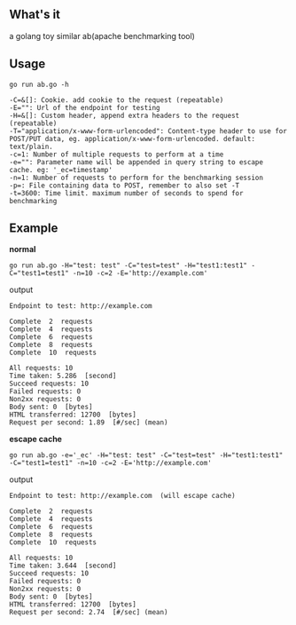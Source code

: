 ## What's it
a golang toy similar ab(apache benchmarking tool)

## Usage

    go run ab.go -h

    -C=&[]: Cookie. add cookie to the request (repeatable)
    -E="": Url of the endpoint for testing
    -H=&[]: Custom header, append extra headers to the request (repeatable)
    -T="application/x-www-form-urlencoded": Content-type header to use for POST/PUT data, eg. application/x-www-form-urlencoded. default: text/plain.
    -c=1: Number of multiple requests to perform at a time
    -e="": Parameter name will be appended in query string to escape cache. eg: '_ec=timestamp'
    -n=1: Number of requests to perform for the benchmarking session
    -p=: File containing data to POST, remember to also set -T
    -t=3600: Time limit. maximum number of seconds to spend for benchmarking

## Example

**normal**

    go run ab.go -H="test: test" -C="test=test" -H="test1:test1" -C="test1=test1" -n=10 -c=2 -E='http://example.com'

output

    Endpoint to test: http://example.com

    Complete  2  requests
    Complete  4  requests
    Complete  6  requests
    Complete  8  requests
    Complete  10  requests

    All requests: 10
    Time taken: 5.286  [second]
    Succeed requests: 10
    Failed requests: 0
    Non2xx requests: 0
    Body sent: 0  [bytes]
    HTML transferred: 12700  [bytes]
    Request per second: 1.89  [#/sec] (mean)

**escape cache**

    go run ab.go -e='_ec' -H="test: test" -C="test=test" -H="test1:test1" -C="test1=test1" -n=10 -c=2 -E='http://example.com'

output

    Endpoint to test: http://example.com  (will escape cache)

    Complete  2  requests
    Complete  4  requests
    Complete  6  requests
    Complete  8  requests
    Complete  10  requests

    All requests: 10
    Time taken: 3.644  [second]
    Succeed requests: 10
    Failed requests: 0
    Non2xx requests: 0
    Body sent: 0  [bytes]
    HTML transferred: 12700  [bytes]
    Request per second: 2.74  [#/sec] (mean)
